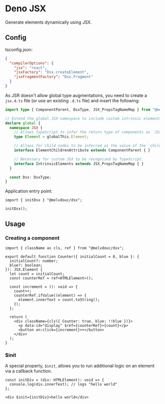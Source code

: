 # Deno JSX

Generate elements dynamically using JSX.

## Config

tsconfig.json:

```json
{
  "compilerOptions": {
    "jsx": "react",
    "jsxFactory": "Dsx.createElement",
    "jsxFragmentFactory": "Dsx.Fragment"
  }
}
```

As JSR doesn't allow global type augmentations, you need to create a `jsx.d.ts` file (or use an existing `.d.ts` file) and insert the following:

```typescript
import type { ComponentParent, DsxType, JSX_PropsTagNameMap } from "@melvdouc/dsx";

// Extend the global JSX namespace to include custom intrinsic elements.
declare global {
  namespace JSX {
    // Allows TypeScript to infer the return type of components as `JSX.Element`.
    type Element = globalThis.Element;

    // Allows for child nodes to be inferred as the value of the `children` prop.
    interface ElementChildrenAttribute extends ComponentParent { }

    // Necessary for custom JSX to be recognized by TypeScript.
    interface IntrinsicElements extends JSX_PropsTagNameMap { }
  }

  const Dsx: DsxType;
}
```

Application entry point:

```tsx
import { initDsx } "@melvdouc/dsx";

initDsx();
```

## Usage

### Creating a component

```tsx
import { className as cls, ref } from "@melvdouc/dsx";

export default function Counter({ initialCount = 0, blue }: {
  initialCount?: number;
  blue?: boolean;
}): JSX.Element {
  let count = initialCount;
  const counterRef = ref<HTMLElement>();

  const increment = (): void => {
    count++;
    counterRef.ifValue((element) => {
      element.innerText = count.toString();
    });
  };

  return (
    <div className={cls({ Counter: true, blue: !!blue })}>
      <p data-id="display" $ref={counterRef}>{count}</p>
      <button on:click={increment}>+</button>
    </div>
  );
}
```

### $init

A special property, `$init`, allows you to run additional logic on an element via a callback function.

```tsx
const initDiv = (div: HTMLElement): void => {
  console.log(div.innerText); // logs "hello world"
};

<div $init={initDiv}>hello world</div>
```
